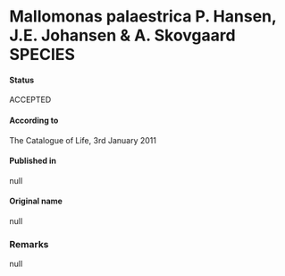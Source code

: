 Mallomonas palaestrica P. Hansen, J.E. Johansen & A. Skovgaard SPECIES
=======

#### Status
ACCEPTED

#### According to
The Catalogue of Life, 3rd January 2011

#### Published in
null

#### Original name
null

### Remarks
null